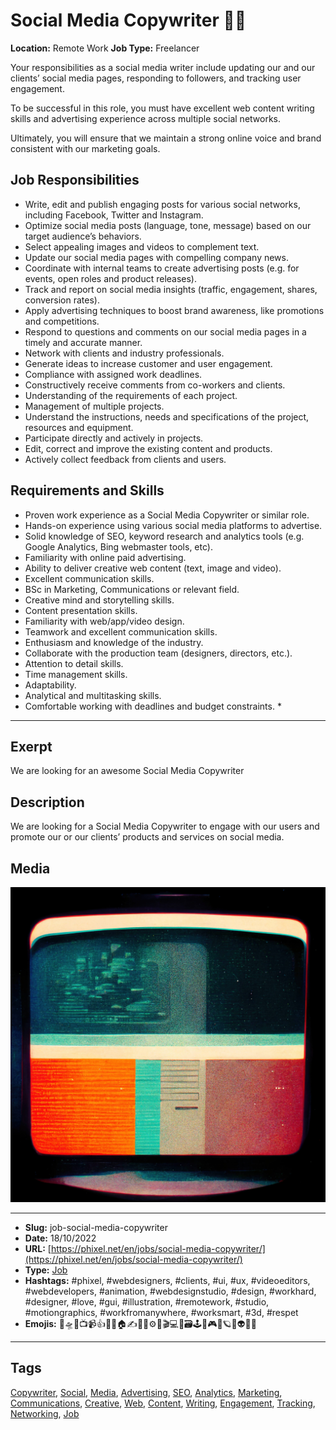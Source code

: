 # Social Media Copywriter 👩‍💻
**Location:** Remote Work
**Job Type:** Freelancer

Your responsibilities as a social media writer include updating our and our clients’ social media pages, responding to followers, and tracking user engagement.

To be successful in this role, you must have excellent web content writing skills and advertising experience across multiple social networks.

Ultimately, you will ensure that we maintain a strong online voice and brand consistent with our marketing goals.

## Job Responsibilities
- Write, edit and publish engaging posts for various social networks, including Facebook, Twitter and Instagram.
- Optimize social media posts (language, tone, message) based on our target audience’s behaviors.
- Select appealing images and videos to complement text.
- Update our social media pages with compelling company news.
- Coordinate with internal teams to create advertising posts (e.g. for events, open roles and product releases).
- Track and report on social media insights (traffic, engagement, shares, conversion rates).
- Apply advertising techniques to boost brand awareness, like promotions and competitions.
- Respond to questions and comments on our social media pages in a timely and accurate manner.
- Network with clients and industry professionals.
- Generate ideas to increase customer and user engagement.
- Compliance with assigned work deadlines.
- Constructively receive comments from co-workers and clients.
- Understanding of the requirements of each project.
- Management of multiple projects.
- Understand the instructions, needs and specifications of the project, resources and equipment.
- Participate directly and actively in projects.
- Edit, correct and improve the existing content and products.
- Actively collect feedback from clients and users.

## Requirements and Skills

- Proven work experience as a Social Media Copywriter or similar role.
- Hands-on experience using various social media platforms to advertise.
- Solid knowledge of SEO, keyword research and analytics tools (e.g. Google Analytics, Bing webmaster tools, etc).
- Familiarity with online paid advertising.
- Ability to deliver creative web content (text, image and video).
- Excellent communication skills.
- BSc in Marketing, Communications or relevant field.
- Creative mind and storytelling skills.
- Content presentation skills.
- Familiarity with web/app/video design.
- Teamwork and excellent communication skills.
- Enthusiasm and knowledge of the industry.
- Collaborate with the production team (designers, directors, etc.).
- Attention to detail skills.
- Time management skills.
- Adaptability.
- Analytical and multitasking skills.
- Comfortable working with deadlines and budget constraints. *
------------
## Exerpt
We are looking for an awesome Social Media Copywriter
## Description
We are looking for a Social Media Copywriter to engage with our users and promote our or our clients’ products and services on social media.
## Media
<img src="media/96993d05/job-social-media-copywriter.jpg" loading="lazy"><br>

------------
- **Slug:** job-social-media-copywriter
- **Date:** 18/10/2022
- **URL:** [https://phixel.net/en/jobs/social-media-copywriter/](https://phixel.net/en/jobs/social-media-copywriter/)
- **Type:** [Job](#job)
- **Hashtags:** #phixel, #webdesigners, #clients, #ui, #ux, #videoeditors, #webdevelopers, #animation, #webdesignstudio, #design, #workhard, #designer, #love, #gui, #illustration, #remotework, #studio, #motiongraphics, #workfromanywhere, #worksmart, #3d, #respet
- **Emojis:** 🎨🛸📼📺📹👍🔗📝🏠✍️👨‍💻⚙️🔮🎬‍💻👑🗃️🕹️👾🎮📲🪐🌟👽🚀🌌

------------
## Tags
[Copywriter](#copywriter), [Social](#social), [Media](#media), [Advertising](#advertising), [SEO](#seo), [Analytics](#analytics), [Marketing](#marketing), [Communications](#communications), [Creative](#creative), [Web](#web), [Content](#content), [Writing](#writing), [Engagement](#engagement), [Tracking](#tracking), [Networking](#networking), [Job](#job)
